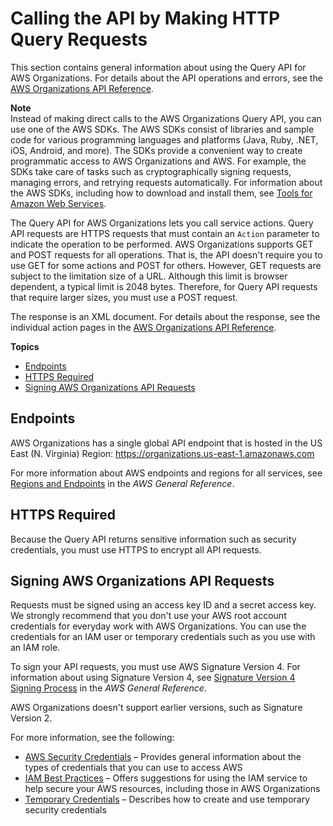 # Calling the API by Making HTTP Query Requests<a name="orgs_query-requests"></a>

This section contains general information about using the Query API for AWS Organizations\. For details about the API operations and errors, see the [AWS Organizations API Reference](http://docs.aws.amazon.com/organizations/latest/APIReference/)\.

**Note**  
Instead of making direct calls to the AWS Organizations Query API, you can use one of the AWS SDKs\. The AWS SDKs consist of libraries and sample code for various programming languages and platforms \(Java, Ruby, \.NET, iOS, Android, and more\)\. The SDKs provide a convenient way to create programmatic access to AWS Organizations and AWS\. For example, the SDKs take care of tasks such as cryptographically signing requests, managing errors, and retrying requests automatically\. For information about the AWS SDKs, including how to download and install them, see [Tools for Amazon Web Services](http://aws.amazon.com/tools/)\.

The Query API for AWS Organizations lets you call service actions\. Query API requests are HTTPS requests that must contain an `Action` parameter to indicate the operation to be performed\. AWS Organizations supports GET and POST requests for all operations\. That is, the API doesn't require you to use GET for some actions and POST for others\. However, GET requests are subject to the limitation size of a URL\. Although this limit is browser dependent, a typical limit is 2048 bytes\. Therefore, for Query API requests that require larger sizes, you must use a POST request\.

The response is an XML document\. For details about the response, see the individual action pages in the [AWS Organizations API Reference](http://docs.aws.amazon.com/organizations/latest/APIReference/)\.

**Topics**
+ [Endpoints](#OrgsEndpoints)
+ [HTTPS Required](#IAMHTTPSRequired)
+ [Signing AWS Organizations API Requests](#SigVersion)

## Endpoints<a name="OrgsEndpoints"></a>

AWS Organizations has a single global API endpoint that is hosted in the US East \(N\. Virginia\) Region: [https://organizations\.us\-east\-1\.amazonaws\.com](https://organizations.us-east-1.amazonaws.com)

For more information about AWS endpoints and regions for all services, see [Regions and Endpoints](http://docs.aws.amazon.com/general/latest/gr/index.html?rande.html) in the *AWS General Reference*\. 

## HTTPS Required<a name="IAMHTTPSRequired"></a>

Because the Query API returns sensitive information such as security credentials, you must use HTTPS to encrypt all API requests\. 

## Signing AWS Organizations API Requests<a name="SigVersion"></a>

Requests must be signed using an access key ID and a secret access key\. We strongly recommend that you don't use your AWS root account credentials for everyday work with AWS Organizations\. You can use the credentials for an IAM user or temporary credentials such as you use with an IAM role\.

To sign your API requests, you must use AWS Signature Version 4\. For information about using Signature Version 4, see [Signature Version 4 Signing Process](http://docs.aws.amazon.com/general/latest/gr/signature-version-4.html) in the *AWS General Reference*\. 

AWS Organizations doesn't support earlier versions, such as Signature Version 2\.

For more information, see the following:
+ [AWS Security Credentials](http://docs.aws.amazon.com/general/latest/gr/aws-security-credentials.html) – Provides general information about the types of credentials that you can use to access AWS
+ [IAM Best Practices](http://docs.aws.amazon.com/IAM/latest/UserGuide/best-practices.html) – Offers suggestions for using the IAM service to help secure your AWS resources, including those in AWS Organizations
+ [Temporary Credentials](http://docs.aws.amazon.com/IAM/latest/UserGuide/id_credentials_temp.html) – Describes how to create and use temporary security credentials
